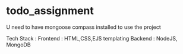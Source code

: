 # todo_assignment

U need to have mongoose compass installed to use the project

Tech Stack : Frontend : HTML,CSS,EJS templating
             Backend : NodeJS, MongoDB
            
